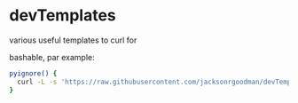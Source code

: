 # devTemplates
various useful templates to curl for

bashable, par example:
```sh
pyignore() {
  curl -L -s 'https://raw.githubusercontent.com/jacksonrgoodman/devTemplates/main/Python.gitignore' > .gitignore
}
```
